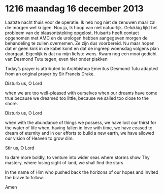 # 1216 maandag 16 december 2013
Laatste nacht thuis voor de operatie. Ik heb nog niet de zenuwen maar zal die morgen wel krijgen.  Nou ja, Ik hoop van niet natuurlijk. Gelukkig lijkt het probleem van de blaasontsteking opgelost. Huisarts heeft contact opgenomen met AMC en de urologen hebben aangegeven morgen de behandeling te zullen overnemen. Ze zijn dus voorbereid. Nu maar hopen dat er geen kink in de kabel komt en dat de ingreep woensdag volgens plan doorgaat. Eigenlijk is dat nu mijn liefste wens. Kwam nog een mooi gedicht van Desmond Tutu tegen, even hier onder plakken

Today’s prayer is attributed to Archbishop Emeritus Desmond Tutu adapted from an original prayer by Sir Francis Drake.

Disturb us, O Lord

when we are too well-pleased with ourselves
when our dreams have come true because we dreamed too little,
because we sailed too close to the shore.

Disturb us, O Lord

when with the abundance of things we possess,
we have lost our thirst for the water of life
when, having fallen in love with time,
we have ceased to dream of eternity
and in our efforts to build a new earth,
we have allowed our vision of Heaven to grow dim.

Stir us, O Lord

to dare more boldly, to venture into wider seas
where storms show Thy mastery,
where losing sight of land, we shall find the stars.

In the name of Him who pushed back the horizons of our hopes
and invited the brave to follow.

Amen